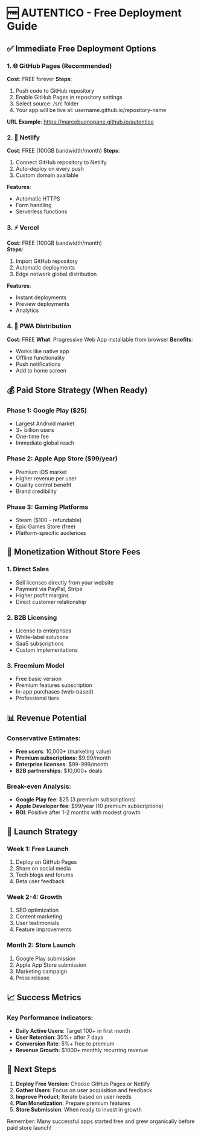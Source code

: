# 🆓 AUTENTICO - Free Deployment Guide

## ✅ Immediate Free Deployment Options

### 1. 🌐 GitHub Pages (Recommended)
**Cost**: FREE forever
**Steps**:
1. Push code to GitHub repository
2. Enable GitHub Pages in repository settings
3. Select source: /src folder
4. Your app will be live at: username.github.io/repository-name

**URL Example**: https://marcobuonopane.github.io/autentico

### 2. 🚀 Netlify
**Cost**: FREE (100GB bandwidth/month)
**Steps**:
1. Connect GitHub repository to Netlify
2. Auto-deploy on every push
3. Custom domain available

**Features**: 
- Automatic HTTPS
- Form handling
- Serverless functions

### 3. ⚡ Vercel
**Cost**: FREE (100GB bandwidth/month)  
**Steps**:
1. Import GitHub repository
2. Automatic deployments
3. Edge network global distribution

**Features**:
- Instant deployments
- Preview deployments
- Analytics

### 4. 📱 PWA Distribution
**Cost**: FREE
**What**: Progressive Web App installable from browser
**Benefits**:
- Works like native app
- Offline functionality  
- Push notifications
- Add to home screen

## 💰 Paid Store Strategy (When Ready)

### Phase 1: Google Play ($25)
- Largest Android market
- 3+ billion users
- One-time fee
- Immediate global reach

### Phase 2: Apple App Store ($99/year)
- Premium iOS market  
- Higher revenue per user
- Quality control benefit
- Brand credibility

### Phase 3: Gaming Platforms
- Steam ($100 - refundable)
- Epic Games Store (free)
- Platform-specific audiences

## 🎯 Monetization Without Store Fees

### 1. Direct Sales
- Sell licenses directly from your website
- Payment via PayPal, Stripe
- Higher profit margins
- Direct customer relationship

### 2. B2B Licensing
- License to enterprises
- White-label solutions
- SaaS subscriptions
- Custom implementations

### 3. Freemium Model
- Free basic version
- Premium features subscription
- In-app purchases (web-based)
- Professional tiers

## 📊 Revenue Potential

### Conservative Estimates:
- **Free users**: 10,000+ (marketing value)
- **Premium subscriptions**: $9.99/month
- **Enterprise licenses**: $99-999/month
- **B2B partnerships**: $10,000+ deals

### Break-even Analysis:
- **Google Play fee**: $25 (3 premium subscriptions)
- **Apple Developer fee**: $99/year (10 premium subscriptions)
- **ROI**: Positive after 1-2 months with modest growth

## 🚀 Launch Strategy

### Week 1: Free Launch
1. Deploy on GitHub Pages
2. Share on social media
3. Tech blogs and forums
4. Beta user feedback

### Week 2-4: Growth
1. SEO optimization
2. Content marketing
3. User testimonials
4. Feature improvements

### Month 2: Store Launch
1. Google Play submission
2. Apple App Store submission  
3. Marketing campaign
4. Press release

## 📈 Success Metrics

### Key Performance Indicators:
- **Daily Active Users**: Target 100+ in first month
- **User Retention**: 30%+ after 7 days
- **Conversion Rate**: 5%+ free to premium
- **Revenue Growth**: $1000+ monthly recurring revenue

## 🎯 Next Steps

1. **Deploy Free Version**: Choose GitHub Pages or Netlify
2. **Gather Users**: Focus on user acquisition and feedback
3. **Improve Product**: Iterate based on user needs
4. **Plan Monetization**: Prepare premium features
5. **Store Submission**: When ready to invest in growth

Remember: Many successful apps started free and grew organically before paid store launch!
